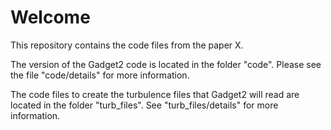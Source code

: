 # Welcome

This repository contains the code files from the paper X.

The version of the Gadget2 code is located in the folder "code". Please see the file "code/details" for more information.

The code files to create the turbulence files that Gadget2 will read are located in the folder "turb_files". See "turb_files/details" for more information.


